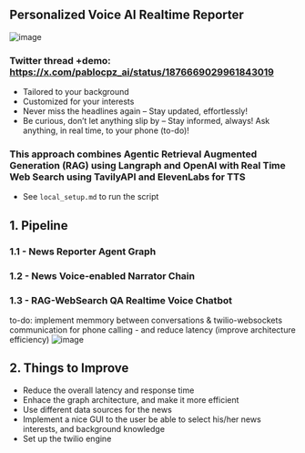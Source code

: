 ## Personalized Voice AI Realtime Reporter

![image](https://github.com/user-attachments/assets/f76edc19-9518-4422-a3d0-47388a641531)

### Twitter thread +demo: https://x.com/pablocpz_ai/status/1876669029961843019 

- Tailored to your background
- Customized for your interests
- Never miss the headlines again – Stay updated, effortlessly!
- Be curious, don’t let anything slip by – Stay informed, always! Ask anything, in real time, to your phone (to-do)!

### This approach combines Agentic Retrieval Augmented Generation (RAG) using Langraph and OpenAI with Real Time Web Search using TavilyAPI and ElevenLabs for TTS

- See `local_setup.md` to run the script

## 1. Pipeline

### 1.1 - News Reporter Agent Graph
### 1.2 - News Voice-enabled Narrator Chain

### 1.3 - RAG-WebSearch QA Realtime Voice Chatbot
to-do: implement memmory between conversations & twilio-websockets communication for phone calling - and reduce latency (improve architecture efficiency)
![image](https://github.com/user-attachments/assets/92d9a46a-ffd4-46b2-aa3a-d1bcaba71e48)


## 2. Things to Improve

- Reduce the overall latency and response time
- Enhace the graph architecture, and make it more efficient
- Use different data sources for the news
- Implement a nice GUI to the user be able to select his/her news interests, and background knowledge
- Set up the twilio engine

